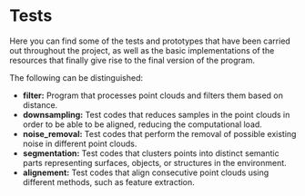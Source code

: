 # Tests

Here you can find some of the tests and prototypes that have been carried out throughout the project, as well as the basic implementations of the resources that finally give rise to the final version of the program.

The following can be distinguished:
- **filter:** Program that processes point clouds and filters them based on distance.
- **downsampling:** Test codes that reduces samples in the point clouds in order to be able to be aligned, reducing the computational load.
- **noise_removal:** Test codes that perform the removal of possible existing noise in different point clouds.
- **segmentation:** Test codes that clusters points into distinct semantic parts representing surfaces, objects, or structures in the environment.
- **alignement:** Test codes that align consecutive point clouds using different methods, such as feature extraction.
